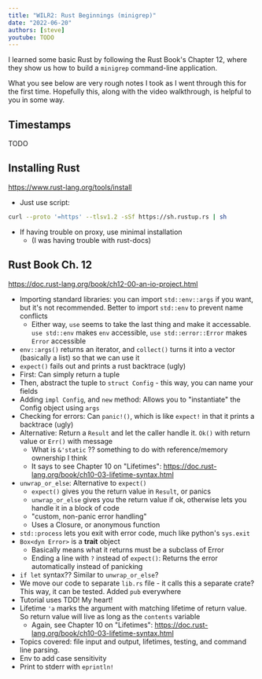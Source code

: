 ```yaml
---
title: "WILR2: Rust Beginnings (minigrep)"
date: "2022-06-20"
authors: [steve]
youtube: TODO
---
```


<YouTubePlayer youtubeLink={frontmatter.youtube} />

I learned some basic Rust by following the Rust Book's Chapter 12, where they show us how to build a `minigrep` command-line application.

<!-- truncate -->

What you see below are very rough notes I took as I went through this for the first time. Hopefully this, along with the video walkthrough, is helpful to you in some way.

## Timestamps
TODO

## Installing Rust
https://www.rust-lang.org/tools/install
- Just use script:
```bash
curl --proto '=https' --tlsv1.2 -sSf https://sh.rustup.rs | sh
```
- If having trouble on proxy, use minimal installation
	- (I was having trouble with rust-docs)

## Rust Book Ch. 12
https://doc.rust-lang.org/book/ch12-00-an-io-project.html
- Importing standard libraries: you can import `std::env::args` if you want, but it's not recommended. Better to import `std::env` to prevent name conflicts
	- Either way, `use` seems to take the last thing and make it accessable. `use std::env` makes `env` accessible, `use std::error::Error` makes `Error` accessible
- `env::args()` returns an iterator, and `collect()` turns it into a vector (basically a list) so that we can use it
- `expect()` fails out and prints a rust backtrace (ugly)
- First: Can simply return a tuple
- Then, abstract the tuple to `struct Config` - this way, you can name your fields 
- Adding `impl Config`, and `new` method: Allows you to "instantiate" the Config object using `args`
- Checking for errors: Can `panic!()`, which is like `expect!` in that it prints a backtrace (ugly)
- Alternative: Return a `Result` and let the caller handle it. `Ok()` with return value or `Err()` with message
	- What is `&'static` ?? something to do with reference/memory ownership I think
	- It says to see Chapter 10 on "Lifetimes": https://doc.rust-lang.org/book/ch10-03-lifetime-syntax.html
- `unwrap_or_else`: Alternative to `expect()`
	- `expect()` gives you the return value in `Result`, or panics
	- `unwrap_or_else` gives you the return value if ok, otherwise lets you handle it in a block of code
	- "custom, non-panic error handling"
	- Uses a Closure, or anonymous function
- `std::process` lets you exit with error code, much like python's `sys.exit`
- `Box<dyn Error>` is a **trait** object
	- Basically means what it returns must be a subclass of Error
	- Ending a line with `?` instead of `expect()`: Returns the error automatically instead of panicking
- `if let` syntax?? Similar to `unwrap_or_else`?
- We move our code to separate `lib.rs` file - it calls this a separate crate? This way, it can be tested. Added `pub` everywhere
- Tutorial uses TDD! My heart!
- Lifetime `'a` marks the argument with matching lifetime of return value. So return value will live as long as the `contents` variable
	- Again, see Chapter 10 on "Lifetimes": https://doc.rust-lang.org/book/ch10-03-lifetime-syntax.html
- Topics covered: file input and output, lifetimes, testing, and command line parsing.
- Env to add case sensitivity
- Print to stderr with `eprintln!`
